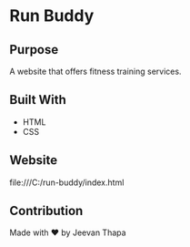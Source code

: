 # Run Buddy

## Purpose
A website that offers fitness training services.

## Built With
* HTML
* CSS

## Website
file:///C:/run-buddy/index.html 

## Contribution
Made with ❤️ by Jeevan Thapa
